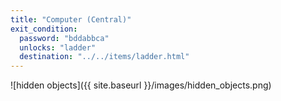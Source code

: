 ```yaml
---
title: "Computer (Central)"
exit_condition:
  password: "bddabbca"
  unlocks: "ladder"
  destination: "../../items/ladder.html"
---
```


![hidden objects]({{ site.baseurl }}/images/hidden_objects.png)